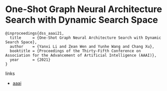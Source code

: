 # One-Shot Graph Neural Architecture Search with Dynamic Search Space

```
@inproceedings{dss_aaai21,
  title     = {One-Shot Graph Neural Architecture Search with Dynamic Search Space},
  author    = {Yanxi Li and Zean Wen and Yunhe Wang and Chang Xu},
  booktitle = {Proceedings of the Thirty-Fifth Conference on Association for the Advancement of Artificial Intelligence (AAAI)},
  year      = {2021}
}
```

links
- [aaai](https://virtual.2021.aaai.org/paper_AAAI-3441.html)
